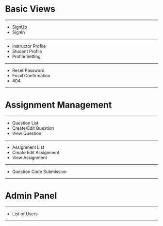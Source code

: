 # Basic Views
--------------------------
- SignUp
- SignIn
--------------------------
- Instructor Profile
- Student Profile
- Profile Setting
--------------------------
- Reset Password
- Email Confirmation
- 404
--------------------------

# Assignment Management
--------------------------
- Question List
- Create/Edit Question
- View Question
--------------------------
- Assignment List
- Create Edit Assignment
- View Assignment 
--------------------------
- Question Code Submission
--------------------------

# Admin Panel
--------------------------
- List of Users
--------------------------

